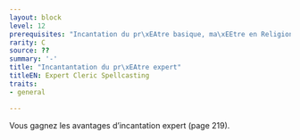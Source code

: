 ```yaml
---
layout: block
level: 12
prerequisites: "Incantation du pr\xEAtre basique, ma\xEEtre en Religion"
rarity: C
source: ??
summary: '-'
title: "Incantantation du pr\xEAtre expert"
titleEN: Expert Cleric Spellcasting
traits:
- general

---
```


<p>Vous gagnez les avantages d’incantation expert (page 219).</p>